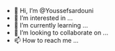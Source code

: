 - 👋 Hi, I’m @Youssefsardouni
- 👀 I’m interested in ...
- 🌱 I’m currently learning ...
- 💞️ I’m looking to collaborate on ...
- 📫 How to reach me ...

<!---
Youssefsardouni/Youssefsardouni is a ✨ special ✨ repository because its `README.md` (this file) appears on your GitHub profile.
You can click the Preview link to take a look at your changes.
--->
